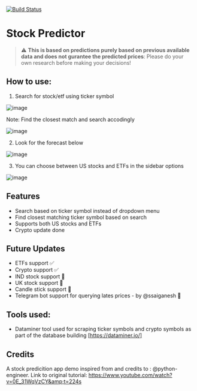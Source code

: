 [![Build Status](https://travis-ci.org/joemccann/dillinger.svg?branch=master)](https://share.streamlit.io/unaveenj/stock-prediction-web-app/main.py)

# Stock Predictor
> :warning: **This is based on predictions purely based on previous available data and does not gurantee the predicted prices**: Please do your own research before making your decisions!

## How to use:
1. Search for stock/etf using ticker symbol

  ![image](https://i.ibb.co/555RwHL/tsla.png)

Note: Find the closest match and search accodingly

  ![image](https://i.ibb.co/fSNW86F/select.png)

2. Look for the forecast below

  ![image](https://i.ibb.co/M8S7xMq/options.png)

3. You can choose between US stocks and ETFs in the sidebar options

  ![image](https://i.ibb.co/f9q2QWg/forecast.png)

## Features
- Search based on ticker symbol instead of dropdown menu
- Find closest matching ticker symbol based on search
- Supports both US stocks and ETFs
- Crypto update done

## Future Updates
- ETFs support ✅
- Crypto support ✅
- IND stock support 🚧
- UK stock support 🚧
- Candle stick support 🚧
- Telegram bot support for querying lates prices - by @ssaiganesh  🚧


## Tools used:
 - Dataminer tool used for scraping ticker symbols and crypto symbols as part of the database building [https://dataminer.io/]

## Credits
A stock predicition app demo inspired from and credits to : @python-engineer. 
Link to original tutorial: https://www.youtube.com/watch?v=0E_31WqVzCY&amp;t=224s
